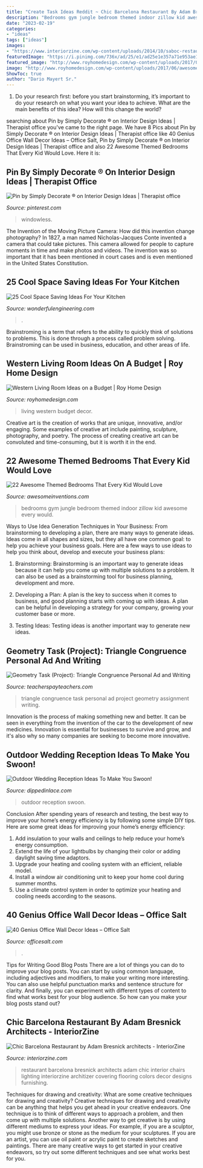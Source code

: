 ```yaml
---
title: "Create Task Ideas Reddit ~ Chic Barcelona Restaurant By Adam Bresnick Architects"
description: "Bedrooms gym jungle bedroom themed indoor zillow kid awesome every would"
date: "2023-02-19"
categories:
- "ideas"
tags: ["ideas"]
images:
- "https://www.interiorzine.com/wp-content/uploads/2014/10/saboc-restaurant-furnishing.jpg"
featuredImage: "https://i.pinimg.com/736x/ad/25/e1/ad25e1e357a71e953ae10b1c9ff729f7.jpg"
featured_image: "http://www.royhomedesign.com/wp-content/uploads/2017/06/awesome-home-decor-western-living-room-ideas-pictures.jpg"
image: "http://www.royhomedesign.com/wp-content/uploads/2017/06/awesome-home-decor-western-living-room-ideas-pictures.jpg"
ShowToc: true
author: "Dario Mayert Sr."
---
```



1. Do your research first: before you start brainstorming, it’s important to do your research on what you want your idea to achieve. What are the main benefits of this idea? How will this change the world?

	

		
searching about Pin by Simply Decorate ® on Interior Design Ideas | Therapist office you've came to the right page. We have 8 Pics about Pin by Simply Decorate ® on Interior Design Ideas | Therapist office like 40 Genius Office Wall Decor Ideas – Office Salt, Pin by Simply Decorate ® on Interior Design Ideas | Therapist office and also 22 Awesome Themed Bedrooms That Every Kid Would Love. Here it is:
		
    
## Pin By Simply Decorate ® On Interior Design Ideas | Therapist Office

<img loading=lazy src="https://i.pinimg.com/736x/ad/25/e1/ad25e1e357a71e953ae10b1c9ff729f7.jpg" onerror="this.onerror=null;this.src='https://tse4.mm.bing.net/th?id=OIP.or1rmlOkMAHj19p3mATFGgHaFj&amp;pid=15.1';" alt="Pin by Simply Decorate ® on Interior Design Ideas | Therapist office">

_Source: pinterest.com_

>windowless. 

	

The Invention of the Moving Picture Camera: How did this invention change photography?
In 1827, a man named Nicholas-Jacques Conte invented a camera that could take pictures. This camera allowed for people to capture moments in time and make photos and videos. The invention was so important that it has been mentioned in court cases and is even mentioned in the United States Constitution.

    
## 25 Cool Space Saving Ideas For Your Kitchen

<img loading=lazy src="https://wonderfulengineering.com/wp-content/uploads/2014/08/space-saving-in-kitchen-18.jpg" onerror="this.onerror=null;this.src='https://tse1.mm.bing.net/th?id=OIP.0GhGmj4dycPqdn4xBwCMdAHaLG&amp;pid=15.1';" alt="25 Cool Space Saving Ideas For Your Kitchen">

_Source: wonderfulengineering.com_

>. 

	

Brainstroming is a term that refers to the ability to quickly think of solutions to problems. This is done through a process called problem solving. Brainstroming can be used in business, education, and other areas of life.

    
## Western Living Room Ideas On A Budget | Roy Home Design

<img loading=lazy src="http://www.royhomedesign.com/wp-content/uploads/2017/06/awesome-home-decor-western-living-room-ideas-pictures.jpg" onerror="this.onerror=null;this.src='https://tse1.mm.bing.net/th?id=OIP.hEbyhFShuf6XFI4qtgtz1gEyDM&amp;pid=15.1';" alt="Western Living Room Ideas on a Budget | Roy Home Design">

_Source: royhomedesign.com_

>living western budget decor. 

	

Creative art is the creation of works that are unique, innovative, and/or engaging. Some examples of creative art include painting, sculpture, photography, and poetry. The process of creating creative art can be convoluted and time-consuming, but it is worth it in the end.

    
## 22 Awesome Themed Bedrooms That Every Kid Would Love

<img loading=lazy src="http://www.awesomeinventions.com/wp-content/uploads/2014/12/indoor-jungle-gym-bedroom.jpg" onerror="this.onerror=null;this.src='https://tse4.mm.bing.net/th?id=OIP.3j6S2nI6hJsdUtpoCkVJ4gHaFj&amp;pid=15.1';" alt="22 Awesome Themed Bedrooms That Every Kid Would Love">

_Source: awesomeinventions.com_

>bedrooms gym jungle bedroom themed indoor zillow kid awesome every would. 

	

Ways to Use Idea Generation Techniques in Your Business: From brainstorming to developing a plan, there are many ways to generate ideas.
Ideas come in all shapes and sizes, but they all have one common goal: to help you achieve your business goals. Here are a few ways to use ideas to help you think about, develop and execute your business plans:
1. Brainstorming: Brainstorming is an important way to generate ideas because it can help you come up with multiple solutions to a problem. It can also be used as a brainstorming tool for business planning, development and more.

2. Developing a Plan: A plan is the key to success when it comes to business, and good planning starts with coming up with ideas. A plan can be helpful in developing a strategy for your company, growing your customer base or more.

3. Testing Ideas: Testing ideas is another important way to generate new ideas.

    
## Geometry Task (Project): Triangle Congruence Personal Ad And Writing

<img loading=lazy src="https://ecdn.teacherspayteachers.com/thumbitem/Geometry-Task-Project-Triangle-Congruence-Personal-Ad-and-Writing-Assignment-1277331-1402781421/original-1277331-2.jpg" onerror="this.onerror=null;this.src='https://tse4.mm.bing.net/th?id=OIP.mL-m_1VDiDO_Zv8ERLS_9QAAAA&amp;pid=15.1';" alt="Geometry Task (Project): Triangle Congruence Personal Ad and Writing">

_Source: teacherspayteachers.com_

>triangle congruence task personal ad project geometry assignment writing. 

	

Innovation is the process of making something new and better. It can be seen in everything from the invention of the car to the development of new medicines. Innovation is essential for businesses to survive and grow, and it's also why so many companies are seeking to become more innovative.

    
## Outdoor Wedding Reception Ideas To Make You Swoon!

<img loading=lazy src="http://dippedinlace.com/wp-content/uploads/2015/03/Outdoor-Wedding-Reception-Ideas13.jpg" onerror="this.onerror=null;this.src='https://tse4.mm.bing.net/th?id=OIP.Z0x_d34IaHvAyJz_8plvDQHaJ4&amp;pid=15.1';" alt="Outdoor Wedding Reception Ideas To Make You Swoon!">

_Source: dippedinlace.com_

>outdoor reception swoon. 

	

Conclusion
After spending years of research and testing, the best way to improve your home’s energy efficiency is by following some simple DIY tips. Here are some great ideas for improving your home’s energy efficiency: 
1. Add insulation to your walls and ceilings to help reduce your home’s energy consumption. 
2. Extend the life of your lightbulbs by changing their color or adding daylight saving time adaptors. 
3. Upgrade your heating and cooling system with an efficient, reliable model. 
4. Install a window air conditioning unit to keep your home cool during summer months. 
5. Use a climate control system in order to optimize your heating and cooling needs according to the seasons.

    
## 40 Genius Office Wall Decor Ideas – Office Salt

<img loading=lazy src="https://officesalt.com/wp-content/uploads/2018/02/Genius-Office-Wall-Decor-Ideas-16.jpg" onerror="this.onerror=null;this.src='https://tse1.mm.bing.net/th?id=OIP.Vr_8F18lrGIdOTcTcCT8UgHaLE&amp;pid=15.1';" alt="40 Genius Office Wall Decor Ideas – Office Salt">

_Source: officesalt.com_

>. 

	

Tips for Writing Good Blog Posts
There are a lot of things you can do to improve your blog posts. You can start by using common language, including adjectives and modifiers, to make your writing more interesting. You can also use helpful punctuation marks and sentence structure for clarity. And finally, you can experiment with different types of content to find what works best for your blog audience. So how can you make your blog posts stand out?

    
## Chic Barcelona Restaurant By Adam Bresnick Architects - InteriorZine

<img loading=lazy src="https://www.interiorzine.com/wp-content/uploads/2014/10/saboc-restaurant-furnishing.jpg" onerror="this.onerror=null;this.src='https://tse4.mm.bing.net/th?id=OIP.B5bsVLLgNfaMHz8pZJ3OGAHaFB&amp;pid=15.1';" alt="Chic Barcelona Restaurant by Adam Bresnick architects - InteriorZine">

_Source: interiorzine.com_

>restaurant barcelona bresnick architects adam chic interior chairs lighting interiorzine architizer covering flooring colors decor designs furnishing. 

	

Techniques for drawing and creativity: What are some creative techniques for drawing and creativity?
Creative techniques for drawing and creativity can be anything that helps you get ahead in your creative endeavors. One technique is to think of different ways to approach a problem, and then come up with multiple solutions. Another way to get creative is by using different mediums to express your ideas. For example, if you are a sculptor, you might use bronze or stone as the medium for your sculptures. If you are an artist, you can use oil paint or acrylic paint to create sketches and paintings. There are many creative ways to get started in your creative endeavors, so try out some different techniques and see what works best for you.

